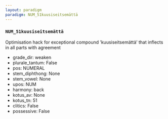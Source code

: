 ```yaml
---
layout: paradigm
paradigm: NUM_51kuusiseitsemättä
---
```

### ` NUM_51kuusiseitsemättä `

Optimisation hack for exceptional compound ’kuusiseitsemättä’ that inflects in all parts with agreement
* grade_dir: weaken
* plurale_tantum: False
* pos: NUMERAL
* stem_diphthong: None
* stem_vowel: None
* upos: NUM
* harmony: back
* kotus_av: None
* kotus_tn: 51
* clitics: False
* possessive: False
